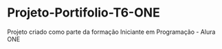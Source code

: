 # Projeto-Portifolio-T6-ONE
 Projeto criado como parte da formação Iniciante em Programação - Alura ONE

